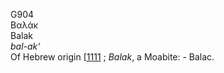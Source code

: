<body>
  <p>G904<br>  Βαλάκ  <br> Balak  <br><i>bal-ak‘ </i><br>Of Hebrew origin [<a href="h1111.htm">1111</a> ; <i>Balak</i>, a Moabite: - Balac.<br></p>
 </body>
